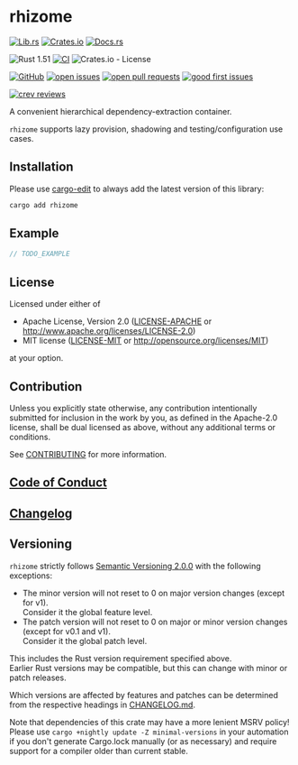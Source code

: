 # rhizome

[![Lib.rs](https://img.shields.io/badge/Lib.rs-*-84f)](https://lib.rs/crates/rhizome)
[![Crates.io](https://img.shields.io/crates/v/rhizome)](https://crates.io/crates/rhizome)
[![Docs.rs](https://docs.rs/rhizome/badge.svg)](https://docs.rs/rhizome)

![Rust 1.51](https://img.shields.io/static/v1?logo=Rust&label=&message=1.51&color=grey)
[![CI](https://github.com/Tamschi/rhizome/workflows/CI/badge.svg?branch=develop)](https://github.com/Tamschi/rhizome/actions?query=workflow%3ACI+branch%3Adevelop)
![Crates.io - License](https://img.shields.io/crates/l/rhizome/0.0.1)

[![GitHub](https://img.shields.io/static/v1?logo=GitHub&label=&message=%20&color=grey)](https://github.com/Tamschi/rhizome)
[![open issues](https://img.shields.io/github/issues-raw/Tamschi/rhizome)](https://github.com/Tamschi/rhizome/issues)
[![open pull requests](https://img.shields.io/github/issues-pr-raw/Tamschi/rhizome)](https://github.com/Tamschi/rhizome/pulls)
[![good first issues](https://img.shields.io/github/issues-raw/Tamschi/rhizome/good%20first%20issue?label=good+first+issues)](https://github.com/Tamschi/rhizome/contribute)

[![crev reviews](https://web.crev.dev/rust-reviews/badge/crev_count/rhizome.svg)](https://web.crev.dev/rust-reviews/crate/rhizome/)

A convenient hierarchical dependency-extraction container.

`rhizome` supports lazy provision, shadowing and testing/configuration use cases.

## Installation

Please use [cargo-edit](https://crates.io/crates/cargo-edit) to always add the latest version of this library:

```cmd
cargo add rhizome
```

## Example

```rust
// TODO_EXAMPLE
```

## License

Licensed under either of

- Apache License, Version 2.0
   ([LICENSE-APACHE](LICENSE-APACHE) or <http://www.apache.org/licenses/LICENSE-2.0>)
- MIT license
   ([LICENSE-MIT](LICENSE-MIT) or <http://opensource.org/licenses/MIT>)

at your option.

## Contribution

Unless you explicitly state otherwise, any contribution intentionally submitted
for inclusion in the work by you, as defined in the Apache-2.0 license, shall be
dual licensed as above, without any additional terms or conditions.

See [CONTRIBUTING](CONTRIBUTING.md) for more information.

## [Code of Conduct](CODE_OF_CONDUCT.md)

## [Changelog](CHANGELOG.md)

## Versioning

`rhizome` strictly follows [Semantic Versioning 2.0.0](https://semver.org/spec/v2.0.0.html) with the following exceptions:

- The minor version will not reset to 0 on major version changes (except for v1).  
Consider it the global feature level.
- The patch version will not reset to 0 on major or minor version changes (except for v0.1 and v1).  
Consider it the global patch level.

This includes the Rust version requirement specified above.  
Earlier Rust versions may be compatible, but this can change with minor or patch releases.

Which versions are affected by features and patches can be determined from the respective headings in [CHANGELOG.md](CHANGELOG.md).

Note that dependencies of this crate may have a more lenient MSRV policy!
Please use `cargo +nightly update -Z minimal-versions` in your automation if you don't generate Cargo.lock manually (or as necessary) and require support for a compiler older than current stable.
